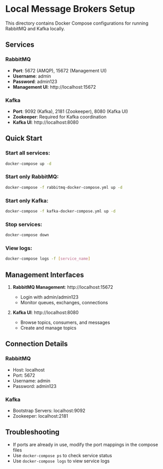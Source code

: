 # Local Message Brokers Setup

This directory contains Docker Compose configurations for running RabbitMQ and Kafka locally.

## Services

### RabbitMQ
- **Port**: 5672 (AMQP), 15672 (Management UI)
- **Username**: admin
- **Password**: admin123
- **Management UI**: http://localhost:15672

### Kafka
- **Port**: 9092 (Kafka), 2181 (Zookeeper), 8080 (Kafka UI)
- **Zookeeper**: Required for Kafka coordination
- **Kafka UI**: http://localhost:8080

## Quick Start

### Start all services:
```bash
docker-compose up -d
```

### Start only RabbitMQ:
```bash
docker-compose -f rabbitmq-docker-compose.yml up -d
```

### Start only Kafka:
```bash
docker-compose -f kafka-docker-compose.yml up -d
```

### Stop services:
```bash
docker-compose down
```

### View logs:
```bash
docker-compose logs -f [service_name]
```

## Management Interfaces

1. **RabbitMQ Management**: http://localhost:15672
   - Login with admin/admin123
   - Monitor queues, exchanges, connections

2. **Kafka UI**: http://localhost:8080
   - Browse topics, consumers, and messages
   - Create and manage topics

## Connection Details

### RabbitMQ
- Host: localhost
- Port: 5672
- Username: admin
- Password: admin123

### Kafka
- Bootstrap Servers: localhost:9092
- Zookeeper: localhost:2181

## Troubleshooting

- If ports are already in use, modify the port mappings in the compose files
- Use `docker-compose ps` to check service status
- Use `docker-compose logs` to view service logs
